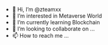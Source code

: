 - 👋 Hi, I’m @zteamxx
- 👀 I’m interested in Metaverse World
- 🌱 I’m currently learning Blockchain
- 💞️ I’m looking to collaborate on ...
- 📫 How to reach me ...

<!---
zteamxx/zteamxx is a ✨ special ✨ repository because its `README.md` (this file) appears on your GitHub profile.
You can click the Preview link to take a look at your changes.
--->
